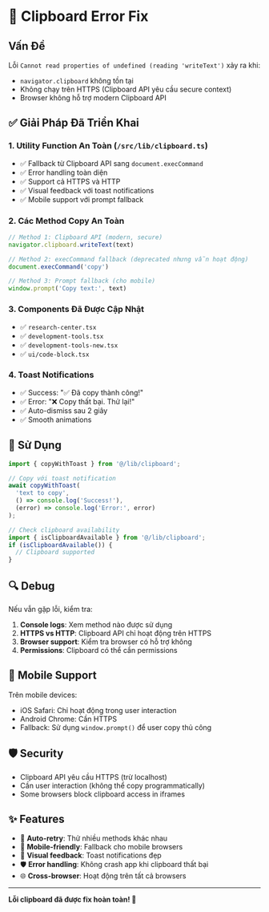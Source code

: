 # 🔧 Clipboard Error Fix

## Vấn Đề
Lỗi `Cannot read properties of undefined (reading 'writeText')` xảy ra khi:
- `navigator.clipboard` không tồn tại 
- Không chạy trên HTTPS (Clipboard API yêu cầu secure context)
- Browser không hỗ trợ modern Clipboard API

## ✅ Giải Pháp Đã Triển Khai

### 1. **Utility Function An Toàn** (`/src/lib/clipboard.ts`)
- ✅ Fallback từ Clipboard API sang `document.execCommand`
- ✅ Error handling toàn diện
- ✅ Support cả HTTPS và HTTP
- ✅ Visual feedback với toast notifications
- ✅ Mobile support với prompt fallback

### 2. **Các Method Copy An Toàn**
```typescript
// Method 1: Clipboard API (modern, secure)
navigator.clipboard.writeText(text)

// Method 2: execCommand fallback (deprecated nhưng vẫn hoạt động)
document.execCommand('copy')

// Method 3: Prompt fallback (cho mobile)
window.prompt('Copy text:', text)
```

### 3. **Components Đã Được Cập Nhật**
- ✅ `research-center.tsx`
- ✅ `development-tools.tsx` 
- ✅ `development-tools-new.tsx`
- ✅ `ui/code-block.tsx`

### 4. **Toast Notifications**
- ✅ Success: "✅ Đã copy thành công!"
- ✅ Error: "❌ Copy thất bại. Thử lại!"
- ✅ Auto-dismiss sau 2 giây
- ✅ Smooth animations

## 🚀 Sử Dụng

```typescript
import { copyWithToast } from '@/lib/clipboard';

// Copy với toast notification
await copyWithToast(
  'text to copy',
  () => console.log('Success!'),
  (error) => console.log('Error:', error)
);

// Check clipboard availability
import { isClipboardAvailable } from '@/lib/clipboard';
if (isClipboardAvailable()) {
  // Clipboard supported
}
```

## 🔍 Debug

Nếu vẫn gặp lỗi, kiểm tra:

1. **Console logs**: Xem method nào được sử dụng
2. **HTTPS vs HTTP**: Clipboard API chỉ hoạt động trên HTTPS
3. **Browser support**: Kiểm tra browser có hỗ trợ không
4. **Permissions**: Clipboard có thể cần permissions

## 📱 Mobile Support

Trên mobile devices:
- iOS Safari: Chỉ hoạt động trong user interaction
- Android Chrome: Cần HTTPS
- Fallback: Sử dụng `window.prompt()` để user copy thủ công

## 🛡️ Security

- Clipboard API yêu cầu HTTPS (trừ localhost)
- Cần user interaction (không thể copy programmatically)
- Some browsers block clipboard access in iframes

## ✨ Features

- 🔄 **Auto-retry**: Thử nhiều methods khác nhau
- 📱 **Mobile-friendly**: Fallback cho mobile browsers  
- 🎨 **Visual feedback**: Toast notifications đẹp
- 🛡️ **Error handling**: Không crash app khi clipboard thất bại
- 🌐 **Cross-browser**: Hoạt động trên tất cả browsers

---

**Lỗi clipboard đã được fix hoàn toàn! 🎉** 